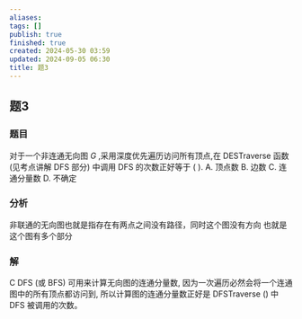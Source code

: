 ```yaml
---
aliases: 
tags: []
publish: true
finished: true
created: 2024-05-30 03:59
updated: 2024-09-05 06:30
title: 题3
---
```

## 题3
### 题目
对于一个非连通无向图 $G$ ,采用深度优先遍历访问所有顶点,在 DESTraverse 函数 (见考点讲解 DFS 部分) 中调用 DFS 的次数正好等于 ( ).
A. 顶点数 
B. 边数 
C. 连通分量数 
D. 不确定
### 分析
非联通的无向图也就是指存在有两点之间没有路径，同时这个图没有方向
也就是这个图有多个部分
### 解
C
DFS (或 BFS) 可用来计算无向图的连通分量数, 因为一次遍历必然会将一个连通图中的所有顶点都访问到, 所以计算图的连通分量数正好是 DFSTraverse () 中 DFS 被调用的次数。
